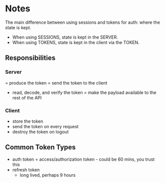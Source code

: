 # Notes

The main difference between using sessions and tokens for auth: where the state is kept.

- When using SESSIONS, state is kept in the SERVER.
- When using TOKENS, state is kept in the client via the TOKEN. 

## Responsibilities

### Server

= produce the token
= send the token to the client
- read, decode, and verify the token
= make the payload available to the rest of the API

### Client

- store the token
- send the token on every request
- destroy the token on logout

## Common Token Types

- auth token
= access/authorization token - could be 60 mins, you trust this
- refresh token
    - long lived, perhaps 9 hours